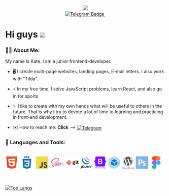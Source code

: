 <div id="header" align="center">
  <img src="https://media.giphy.com/media/v1.Y2lkPTc5MGI3NjExMTI3MTk1YTE1NTdjYWI5NGU0NmZlYzUyMDgzZDNhMDhkYmYxNjUzMCZlcD12MV9pbnRlcm5hbF9naWZzX2dpZklkJmN0PWc/L1R1tvI9svkIWwpVYr/giphy.gif" width="500"/>
</div>
<div id="badges" align="center">
  <a href="https://t.me/ke_nis">
    <img src="https://img.shields.io/badge/Telegram-blue?style=for-the-badge&logo=telegram&logoColor=white" alt="Telegram Badge" target="_blank"/>
  </a>
  <img src="https://komarev.com/ghpvc/?username=NekoKot&style=flat-square&color=1bead9" height="28px" alt=""/>
</div>
<h1 align="left">
  Hi guys
  <img src="https://media.giphy.com/media/v1.Y2lkPTc5MGI3NjExOWRhMDE4Yjc0MTY3ODRlNDk0YjI1NGQzNTEzZDQ1NTllYTBjNjI5NCZlcD12MV9pbnRlcm5hbF9naWZzX2dpZklkJmN0PWc/hqgD6bocRHhEjamBPA/giphy.gif" width="120px"/>
</h1>

### :woman_technologist: About Me: 
My name is Kate. I am a junior frontend-developer.
- :desktop_computer: I create multi-page websites, landing pages, E-mail letters. I also work with "Tilda".

- :zap: In my free time, I solve JavaScript problems, learn React, and also go in for sports.
- :sparkles: I like to create with my own hands what will be useful to others in the future. That is why I try to devote a lot of time to learning and practicing in front-end development.

- :envelope: How to reach me: <strong>Click</strong> -->  <a href="https://t.me/ke_nis">
    <img src="https://media.giphy.com/media/v1.Y2lkPTc5MGI3NjExYjlmYzgyMmZjYmE2MmMzMzM5OWJhNDU5YWFiNWZmOGI1MzAyNDcyYiZlcD12MV9pbnRlcm5hbF9naWZzX2dpZklkJmN0PWc/ya4eevXU490Iw/giphy.gif" height="30px" align="center" target="_blank" alt="Telegram"/>
  </a>

### :round_pushpin: Languages and Tools:

<br>
<div>
  <img src="https://github.com/devicons/devicon/blob/master/icons/html5/html5-original.svg" title="HTML5" alt="HTML" width="40" height="40"/>&nbsp;
  <img src="https://github.com/devicons/devicon/blob/master/icons/css3/css3-plain-wordmark.svg"  title="CSS3" alt="CSS" width="40" height="40"/>&nbsp;
  <img src="https://github.com/devicons/devicon/blob/master/icons/javascript/javascript-original.svg" title="JavaScript" alt="JavaScript" width="40" height="40"/>&nbsp;
  <img src="https://github.com/devicons/devicon/blob/master/icons/sass/sass-original.svg" title="Sass" alt="Sass" width="40" height="40"/>&nbsp;
  <img src="https://github.com/devicons/devicon/blob/master/icons/git/git-original-wordmark.svg" title="Git" **alt="Git" width="40" height="40"/>
  <img src="https://github.com/devicons/devicon/blob/master/icons/jquery/jquery-original-wordmark.svg" title="jquery" alt="jquery" width="40" height="40"/>
  <img src="https://github.com/devicons/devicon/blob/master/icons/bootstrap/bootstrap-original-wordmark.svg" title="bootstrap" alt="bootstrap" width="40" height="40"/>
  <img src="https://github.com/devicons/devicon/blob/master/icons/webpack/webpack-original.svg" title="webpack" alt="webpack" width="40" height="40"/>
  <img src="https://github.com/devicons/devicon/blob/master/icons/wordpress/wordpress-original.svg" title="wordpress" alt="wordpress" width="40" height="40"/>
  <img src="https://github.com/devicons/devicon/blob/master/icons/photoshop/photoshop-plain.svg" title="photoshop" alt="photoshop" width="40" height="40"/>
  <img src="https://github.com/devicons/devicon/blob/master/icons/figma/figma-original.svg" title="figma" alt="figma" width="40" height="40"/>
</div>
<br>
<br>

[![Top Langs](https://github-readme-stats.vercel.app/api/top-langs/?username=NekoKot&layout=pie)](https://github.com/anuraghazra/github-readme-stats)
